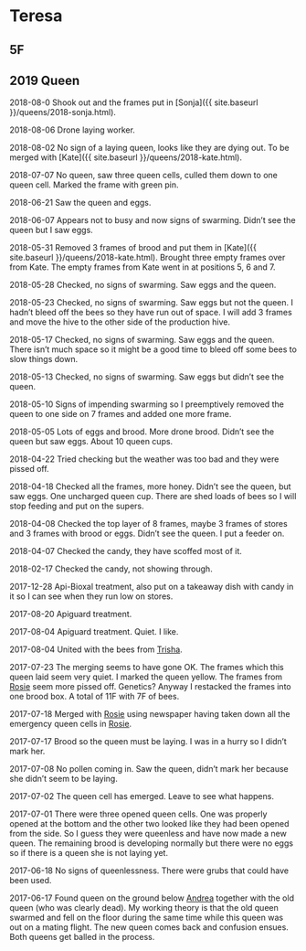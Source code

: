 # Teresa
## 5F
## 2019 Queen

2018-08-0 Shook out and the frames put in [Sonja]({{ site.baseurl }}/queens/2018-sonja.html).

2018-08-06 Drone laying worker.

2018-08-02 No sign of a laying queen, looks like they are dying out.  To be merged with [Kate]({{ site.baseurl }}/queens/2018-kate.html).

2018-07-07 No queen, saw three queen cells, culled them down to one queen cell.  Marked the frame with green pin.

2018-06-21 Saw the queen and eggs.  

2018-06-07 Appears not to busy and now signs of swarming.  Didn’t see the queen but I saw eggs.

2018-05-31 Removed 3 frames of brood and put them in [Kate]({{ site.baseurl }}/queens/2018-kate.html).  Brought three empty frames over from Kate.  The empty frames from Kate went in at positions 5, 6 and 7. 

2018-05-28 Checked, no signs of swarming.  Saw eggs and the queen.

2018-05-23 Checked, no signs of swarming.  Saw eggs but not the queen.  I hadn’t bleed off the bees so they have run out of space.  I will add 3 frames and move the hive to the other side of the production hive.

2018-05-17 Checked, no signs of swarming.  Saw eggs and the queen.  There isn’t much space so it might be a good time to bleed off some bees to slow things down.

2018-05-13 Checked, no signs of swarming.  Saw eggs but didn’t see the queen.

2018-05-10 Signs of impending swarming so I preemptively removed the queen to one side on 7 frames and added one more frame.  

2018-05-05 Lots of eggs and brood.  More drone brood.  Didn’t see the queen but saw eggs.  About 10 queen cups.

2018-04-22 Tried checking but the weather was too bad and they were pissed off.

2018-04-18 Checked all the frames, more honey.  Didn’t see the queen, but saw eggs.  One uncharged queen cup.  There are shed loads of bees so I will stop feeding and put on the supers.

2018-04-08 Checked the top layer of 8 frames, maybe 3 frames of stores and 3 frames with brood or eggs.  Didn’t see the queen.  I put a feeder on.

2018-04-07 Checked the candy, they have scoffed most of it.

2018-02-17 Checked the candy, not showing through.

2017-12-28 Api-Bioxal treatment, also put on a takeaway dish with candy in it so I can see when they run low on stores.

2017-08-20 Apiguard treatment. 

2017-08-04 Apiguard treatment.  Quiet.  I like.

2017-08-04 United with the bees from [Trisha](https://docs.google.com/document/d/1_iJSVZq-E5ZLhEMd7CacS3HT56L2PQRRCURoBCbtbNw/edit).

2017-07-23 The merging seems to have gone OK.  The frames which this queen laid seem very quiet.  I marked the queen yellow.  The frames from [Rosie](https://docs.google.com/document/d/1rBN24PQS_ga4JdQvVZs2SrWb0nyfi8NheIdxGla0x3w/edit#) seem more pissed off.  Genetics?  Anyway I restacked the frames into one brood box.  A total of 11F with 7F of bees.

2017-07-18 Merged with [Rosie](https://docs.google.com/document/d/1rBN24PQS_ga4JdQvVZs2SrWb0nyfi8NheIdxGla0x3w/edit#) using newspaper having taken down all the emergency queen cells in [Rosie](https://docs.google.com/document/d/1rBN24PQS_ga4JdQvVZs2SrWb0nyfi8NheIdxGla0x3w/edit#).

2017-07-17 Brood so the queen must be laying.  I was in a hurry so I didn’t mark her.

2017-07-08 No pollen coming in.  Saw the queen, didn’t mark her because she didn’t seem to be laying.

2017-07-02 The queen cell has emerged.  Leave to see what happens.

2017-07-01 There were three opened queen cells.  One was properly opened at the bottom and the other two looked like they had been opened from the side.  So I guess they were queenless and have now made a new queen.  The remaining brood is developing normally but there were no eggs so if there is a queen she is not laying yet.

2017-06-18 No signs of queenlessness.  There were grubs that could have been used.  

2017-06-17 Found queen on the ground below [Andrea](https://docs.google.com/document/d/118ksw7Z_29CaeXmRX0LZpMXY9hlWb7adkbhqP9PG7aA/edit) together with the old queen (who was clearly dead).  My working theory is that the old queen swarmed and fell on the floor during the same time while this queen was out on a mating flight.  The new queen comes back and confusion ensues.  Both queens get balled in the process.